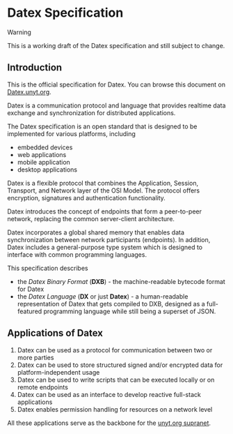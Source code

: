 # Datex Specification

> [!WARNING]
> This is a working draft of the Datex specification and still subject to change.


## Introduction

This is the official specification for Datex. You can browse this document on [Datex.unyt.org](https://Datex.unyt.org).

Datex is a communication protocol and language that provides realtime data exchange and synchronization for distributed applications.

The Datex specification is an open standard that is designed to be implemented for various platforms, including
 * embedded devices
 * web applications
 * mobile application
 * desktop applications

Datex is a flexible protocol that combines the Application, Session, Transport, and Network layer of the OSI Model.
The protocol offers encryption, signatures and authentication functionality.

Datex introduces the concept of endpoints that form a peer-to-peer network, replacing the common server-client architecture.

Datex incorporates a global shared memory that enables data synchronization between network participants (endpoints).
In addition, Datex includes a general-purpose type system which is designed to interface with common programming languages.

This specification describes
 * the *Datex Binary Format* (**DXB**) - the machine-readable bytecode format for Datex
 * the *Datex Language* (**DX** or just **Datex**) - a human-readable representation of Datex that gets compiled to DXB, designed
   as a full-featured programming language while still being a superset of JSON.

## Applications of Datex

1. Datex can be used as a protocol for communication between two or more parties
2. Datex can be used to store structured signed and/or encrypted data for platform-independent usage
3. Datex can be used to write scripts that can be executed locally or on remote endpoints
4. Datex can be used as an interface to develop reactive full-stack applications
5. Datex enables permission handling for resources on a network level

All these applications serve as the backbone for the [unyt.org supranet](./002_terms.md#supranet).
